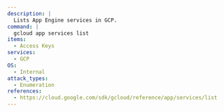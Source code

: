 ```yaml
---
description: |
  Lists App Engine services in GCP.
command: |
  gcloud app services list
items:
  - Access Keys
services:
  - GCP
OS:
  - Internal
attack_types:
  - Enumeration
references:
  - https://cloud.google.com/sdk/gcloud/reference/app/services/list
---
```

